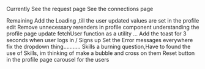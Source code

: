 Currently 
See the request page
See the connections page

Remaining
Add the Loading ,till the user updated values are set in the profile edit
Remove unnecessary rerenders in profile component
understanding the profile page update
fetchUser function as a utility ...
Add the toast for 3 seconds when user logs in / Signs up
Set the Error messages everywhere
fix the dropdown thing...........
Skills a burning question,Have to found the use of Skills, im thinking of make a bubble and cross on them 
Reset button in the profile page
carousel for the users



